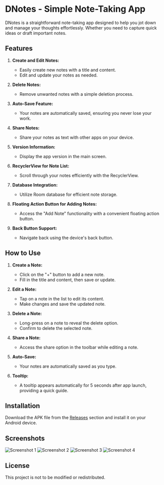 # DNotes - Simple Note-Taking App

DNotes is a straightforward note-taking app designed to help you jot down and manage your thoughts effortlessly. Whether you need to capture quick ideas or draft important notes.

## Features

1. **Create and Edit Notes:**
   - Easily create new notes with a title and content.
   - Edit and update your notes as needed.

2. **Delete Notes:**
   - Remove unwanted notes with a simple deletion process.

3. **Auto-Save Feature:**
   - Your notes are automatically saved, ensuring you never lose your work.

4. **Share Notes:**
   - Share your notes as text with other apps on your device.

6. **Version Information:**
   - Display the app version in the main screen.

7. **RecyclerView for Note List:**
   - Scroll through your notes efficiently with the RecyclerView.

8. **Database Integration:**
   - Utilize Room database for efficient note storage.

9. **Floating Action Button for Adding Notes:**
   - Access the "Add Note" functionality with a convenient floating action button.

10. **Back Button Support:**
    - Navigate back using the device's back button.

## How to Use

1. **Create a Note:**
   - Click on the "+" button to add a new note.
   - Fill in the title and content, then save or update.

2. **Edit a Note:**
   - Tap on a note in the list to edit its content.
   - Make changes and save the updated note.

3. **Delete a Note:**
   - Long-press on a note to reveal the delete option.
   - Confirm to delete the selected note.

4. **Share a Note:**
   - Access the share option in the toolbar while editing a note.

5. **Auto-Save:**
   - Your notes are automatically saved as you type.

6. **Tooltip:**
   - A tooltip appears automatically for 5 seconds after app launch, providing a quick guide.

## Installation

Download the APK file from the [Releases](https://github.com/yourusername/dnotes/releases) section and install it on your Android device.

## Screenshots

![Screenshot 1](screenshots/screenshot1.png) ![Screenshot 2](screenshots/screenshot2.png) ![Screenshot 3](screenshots/screenshot3.png)
![Screenshot 4](screenshots/screenshot4.png)

## License

This project is not to be modified or redistributed.

